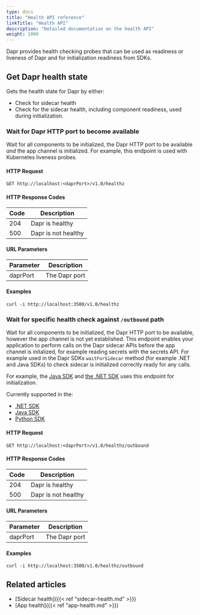 ```yaml
---
type: docs
title: "Health API reference"
linkTitle: "Health API"
description: "Detailed documentation on the health API"
weight: 1000
---
```


Dapr provides health checking probes that can be used as readiness or liveness of Dapr and for initialization readiness from SDKs. 

## Get Dapr health state

Gets the health state for Dapr by either:
- Check for sidecar health
- Check for the sidecar health, including component readiness, used during initialization.

### Wait for Dapr HTTP port to become available

Wait for all components to be initialized, the Dapr HTTP port to be available _and_ the app channel is initialized. For example, this endpoint is used with Kubernetes liveness probes.

#### HTTP Request

```
GET http://localhost:<daprPort>/v1.0/healthz
```

#### HTTP Response Codes

Code | Description
---- | -----------
204  | Dapr is healthy
500  | Dapr is not healthy

#### URL Parameters

Parameter | Description
--------- | -----------
daprPort | The Dapr port

#### Examples

```shell
curl -i http://localhost:3500/v1.0/healthz
```

### Wait for specific health check against `/outbound` path

Wait for all components to be initialized, the Dapr HTTP port to be available, however the app channel is not yet established. This endpoint enables your application to perform calls on the Dapr sidecar APIs before the app channel is initalized, for example reading secrets with the secrets API. For example used in the Dapr SDKs `waitForSidecar` method (for example .NET and Java SDKs) to check sidecar is initialized correctly ready for any calls.

For example, the [Java SDK](https://docs.dapr.io/developing-applications/sdks/java/java-client/#wait-for-sidecar) and [the .NET SDK](https://github.com/dapr/dotnet-sdk/blob/17f849b17505b9a61be1e7bd3e69586718b9fdd3/src/Dapr.Client/DaprClientGrpc.cs#L1758-L1785) uses this endpoint for initialization. 

Currently supported in the:
- [.NET SDK](https://github.com/dapr/dotnet-sdk/blob/17f849b17505b9a61be1e7bd3e69586718b9fdd3/src/Dapr.Client/DaprClientGrpc.cs#L1758-L1785)
- [Java SDK](https://github.com/dapr/java-sdk/blob/2f5947392a33bc7911e6669601ddb9e8b59b58fe/sdk/src/main/java/io/dapr/client/DaprClientHttp.java#L143-L165)
- [Python SDK](https://github.com/dapr/python-sdk/blob/0b7aafdab1d4fade424b1b6c9569329ad10bb516/dapr/clients/http/client.py#L52)

#### HTTP Request

```
GET http://localhost:<daprPort>/v1.0/healthz/outbound
```

#### HTTP Response Codes

Code | Description
---- | -----------
204  | Dapr is healthy
500  | Dapr is not healthy

#### URL Parameters

Parameter | Description
--------- | -----------
daprPort | The Dapr port
 
#### Examples

```shell
curl -i http://localhost:3500/v1.0/healthz/outbound
```

## Related articles

- [Sidecar health]({{< ref "sidecar-health.md" >}})
- [App health]({{< ref "app-health.md" >}})
